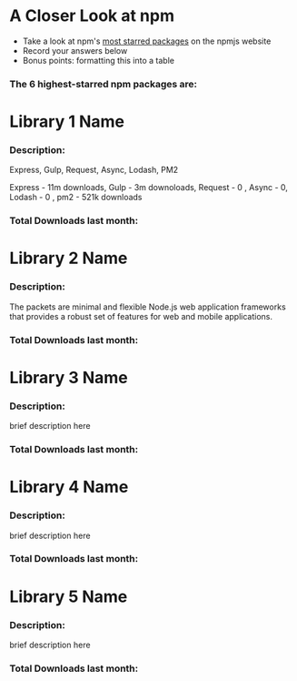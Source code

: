 # A Closer Look at npm
- Take a look at npm's [most starred packages](https://www.npmjs.com/browse/star) on the npmjs website
- Record your answers below
- Bonus points: formatting this into a table

### The 6 highest-starred npm packages are:

# Library 1 Name

### Description:

Express, Gulp, Request, Async, Lodash, PM2

Express - 11m downloads, Gulp - 3m downoloads, Request - 0 ,  Async -  0,  Lodash - 0 ,  pm2 -  521k downloads

### Total Downloads last month:

# Library 2 Name

### Description:
The packets are  minimal and flexible Node.js web application frameworks that provides a robust set of features for web and mobile applications.

### Total Downloads last month:

# Library 3 Name

### Description:
brief description here

### Total Downloads last month:

# Library 4 Name

### Description:
brief description here

### Total Downloads last month:

# Library 5 Name

### Description:
brief description here

### Total Downloads last month:
